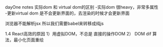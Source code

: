 dayOne notes
实际dom 和 virtual dom的区别
-实际dom 很heavy，非常多属性
-更新virtual dom 是不会更新界面的，去渲染的时候才会更新界面

浏览器不能解析jsx 所以我们需要babel来转移成纯js


1.4 React高效的原因
1）用虚拟DOM，不总是 直接的操作DOM
2） DOM dif 算法，最小化页面重绘

